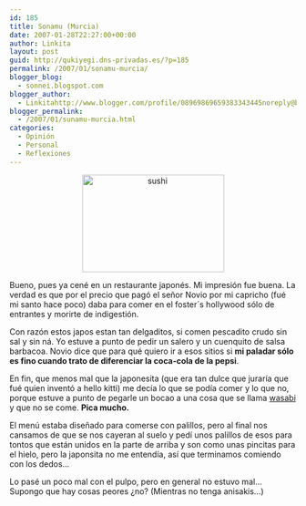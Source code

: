 ```yaml
---
id: 185
title: Sonamu (Murcia)
date: 2007-01-28T22:27:00+00:00
author: Linkita
layout: post
guid: http://qukiyegi.dns-privadas.es/?p=185
permalink: /2007/01/sonamu-murcia/
blogger_blog:
  - sonnei.blogspot.com
blogger_author:
  - Linkitahttp://www.blogger.com/profile/08969869659383343445noreply@blogger.com
blogger_permalink:
  - /2007/01/sunamu-murcia.html
categories:
  - Opinión
  - Personal
  - Reflexiones
---
```

<div style="text-align: center;">
  <a href="http://www.flickr.com/photos/linkita/372457888/"><img src="http://farm1.static.flickr.com/121/372457888_ca635be922_o.jpg" alt="sushi" border="0" height="171" width="249" /></a>
</div>

Bueno, pues ya cené en un restaurante japonés. Mi impresión fue buena. La verdad es que por el precio que pagó el señor Novio por mi capricho (fué mi santo hace poco) daba para comer en el foster´s hollywood sólo de entrantes y morirte de indigestión.

Con razón estos japos estan tan delgaditos, si comen pescadito crudo sin sal y sin ná. Yo estuve a punto de pedir un salero y un cuenquito de salsa barbacoa. Novio dice que para qué quiero ir a esos sitios si <span style="font-weight: bold;">mi paladar sólo es fino cuando trato de diferenciar la coca-cola de la pepsi</span>.

En fin, que menos mal que la japonesita (que era tan dulce que juraría que fué quien inventó a hello kitti) me decía lo que se podía comer y lo que no, porque estuve a punto de pegarle un bocao a una cosa que se llama [wasabi](http://es.wikipedia.org/wiki/Wasabi) y que no se come. <span style="font-weight: bold;">Pica mucho.</span>

El menú estaba diseñado para comerse con palillos, pero al final nos cansamos de que se nos cayeran al suelo y pedí unos palillos de esos para tontos que están unidos en la parte de arriba y son como unas pincitas para el hielo, pero la japonsita no me entendía, así que terminamos comiendo con los dedos&#8230;

Lo pasé un poco mal con el pulpo, pero en general no estuvo mal&#8230; Supongo que hay cosas peores ¿no? (Mientras no tenga anisakis&#8230;)